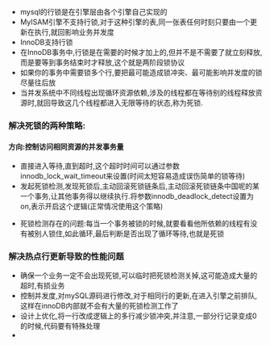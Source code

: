 - mysql的行锁是在引擎层由各个引擎自己实现的
- MyISAM引擎不支持行锁,对于这种引擎的表,同一张表任何时刻只要由一个更新在执行,就回影响业务并发度
- InnoDB支持行锁
- 在InnoDB事务中,行锁是在需要的时候才加上的,但并不是不需要了就立刻释放,而是要等到事务结束时才释放,这个就是两阶段锁协议
- 如果你的事务中需要锁多个行,要把最可能造成锁冲突、最可能影响并发度的锁尽量往后放
- 当并发系统中不同线程出现循环资源依赖,涉及的线程都在等待别的线程释放资源时,就回导致这几个线程都进入无限等待的状态,称为死锁.
### 解决死锁的两种策略:
#### 方向:控制访问相同资源的并发事务量
  + 直接进入等待,直到超时,这个超时时间可以通过参数innodb_lock_wait_timeout来设置(时间太短容易造成误伤简单的锁等待)
  + 发起死锁检测,发现死锁后,主动回滚死锁链条后,主动回滚死锁链条中国呢的某一个事务,让其他事务得以继续执行.将参数innodb_deadlock_detect设置为on,表示开启这个逻辑(正常情况使用这个策略)

- 死锁检测存在的问题:每当一个事务被锁的时候,就要看看他所依赖的线程有没有被别人锁住,如此循环,最后判断是否出现了循环等待,也就是死锁
### 解决热点行更新导致的性能问题
- 确保一个业务一定不会出现死锁,可以临时把死锁检测关掉,这可能造成大量的超时,有损业务
- 控制并发度,对mySQL源码进行修改,对于相同行的更新,在进入引擎之前排队,这样在innoDB内部就不会有大量的死锁检测工作了
- 设计上优化,将一行改成逻辑上的多行减少锁冲突,并注意,一部分行记录变成0的时候,代码要有特殊处理
- 

